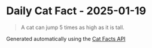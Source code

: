 # Daily Cat Fact - 2025-01-19

> A cat can jump 5 times as high as it is tall.

Generated automatically using the [Cat Facts API](https://catfact.ninja)
